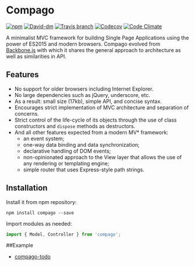 # Compago

[![npm](https://img.shields.io/npm/v/compago.svg?style=flat-square)](https://www.npmjs.com/package/compago)
[![David-dm](https://david-dm.org/scriptare/compago.svg?style=flat-square)](https://david-dm.org/scriptare/compago)
[![Travis branch](https://img.shields.io/travis/scriptare/compago.svg?style=flat-square)](https://travis-ci.org/scriptare/compago)
[![Codecov](https://img.shields.io/codecov/c/github/scriptare/compago.svg?style=flat-square)](https://codecov.io/github/scriptare/compago)
[![Code Climate](https://img.shields.io/codeclimate/github/scriptare/compago.svg?style=flat-square)](https://codeclimate.com/github/scriptare/compago)

A minimalist MVC framework for building Single Page Applications using the power of ES2015 and modern browsers. 
Compago evolved from [Backbone.js](http://backbonejs.org) with which it shares the general approach 
to architecture as well as similarities in API.


## Features
 * No support for older browsers including Internet Explorer.
 * No large dependencies such as jQuery, underscore, etc.
 * As a result: small size (17kb), simple API, and concise syntax.
 * Encourages strict implementation of MVC architecture and separation of concerns.
 * Strict control of the life-cycle of its objects through the use of class constructors and `dispose` methods as destructors.
 * And all other features expected from a modern MV* framework:
   * an event system;
   * one-way data binding and data synchronization;
   * declarative handling of DOM events;
   * non-opinionated approach to the View layer that allows the use of any rendering or templating engine;
   * simple router that uses Express-style path strings.


## Installation
Install it from npm repository:
```
npm install compago --save
```

Import modules as needed:
```js
import { Model, Controller } from 'compago';
```

##Example
 * [compago-todo](https://github.com/scriptare/compago-todo)
